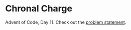 # Chronal Charge

Advent of Code, Day 11. Check out the [problem statement](https://adventofcode.com/2018/day/11).
